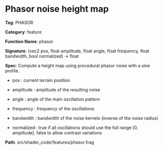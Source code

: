 # Phasor noise height map

**Tag**: PHASOR

**Category**: feature

**Function Name**: phasor

**Signature**: (vec2 pos, float amplitude, float angle, float frequency, float bandwidth, bool normalized) -> float

**Spec**: Compute a height map using procedural phasor noise with a sine profile.

- pos : current terrain position

- amplitude : amplitude of the resulting noise

- angle : angle of the main oscillation pattern

- frequency : frequency of the oscillations

- bandwidth : bandwidth of the noise kernels (inverse of the noise radius)

- normalized : true if all oscillations should use the full range [0, amplitude]. false to allow contrast variations



**Path**: src/shader_code/features/phasor.frag